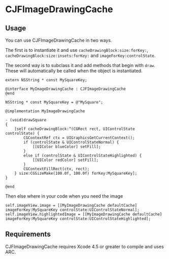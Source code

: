 CJFImageDrawingCache
====================

Usage
-----

You can use CJFImageDrawingCache in two ways. 

The first is to instantiate it and use `cacheDrawingBlock:size:forKey:`, `cacheDrawingBlock:size:insets:forKey:` and `imageForKey:controlState`.

The second way is to subclass it and add methods that begin with `draw`. These will automatically be called when the object is instantiated. 
	
	extern NSString * const MySquareKey;
	
	@interface MyImageDrawingCache : CJFImageDrawingCache
	@end
	
	NSString * const MySquareKey = @"MySquare";
	
	@implementation MyImageDrawingCache
	
	- (void)drawSquare
	{
		[self cacheDrawingBlock:^(CGRect rect, UIControlState controlState) {
			CGContextRef ctx = UIGraphicsGetCurrentContext();
			if (controlState & UIControlStateNormal) {
				[[UIColor blueColor] setFill];
			}
			else if (controlState & UIControlStateHighlighted) {
				[[UIColor redColor] setFill];
			}
			CGContextFillRect(ctx, rect);
		} size:CGSizeMake(100.0f, 100.0f) forKey:MySquareKey];
	}
	
	@end
	
Then else where in your code when you need the image

	self.imageView.image = [[MyImageDrawingCache defaultCache] imageForKey:MySquareKey controlState:UIControlStateNormal];
	self.imageView.highlightedImage = [[MyImageDrawingCache defaultCache] imageForKey:MySquareKey controlState:UIControlStateHighlighted];
	
Requirements
------------

CJFImageDrawingCache requires Xcode 4.5 or greater to compile and uses ARC.